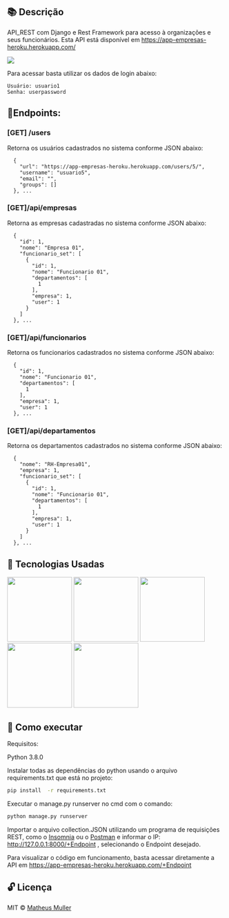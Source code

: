 ## 📚  Descrição 

API_REST com Django e Rest Framework para acesso à organizações e seus funcionários.
Esta API está disponível em https://app-empresas-heroku.herokuapp.com/

<img src="https://user-images.githubusercontent.com/64918635/95005136-88b49200-05ca-11eb-8a97-00b6057bcff8.png">

Para acessar basta utilizar os dados de login abaixo:
```
Usuário: usuario1
Senha: userpassword
```

## 📌Endpoints:

### [GET] /users

Retorna os usuários cadastrados no sistema conforme JSON abaixo:
```
  {
    "url": "https://app-empresas-heroku.herokuapp.com/users/5/",
    "username": "usuario5",
    "email": "",
    "groups": []
  }, ...
```

### [GET]/api/empresas

Retorna as empresas cadastradas no sistema conforme JSON abaixo:
```
  {
    "id": 1,
    "nome": "Empresa 01",
    "funcionario_set": [
      {
        "id": 1,
        "nome": "Funcionario 01",
        "departamentos": [
          1
        ],
        "empresa": 1,
        "user": 1
      }
    ]
  }, ...
```

### [GET]/api/funcionarios

Retorna os funcionarios cadastrados no sistema conforme JSON abaixo:
```
  {
    "id": 1,
    "nome": "Funcionario 01",
    "departamentos": [
      1
    ],
    "empresa": 1,
    "user": 1
  }, ...
```

### [GET]/api/departamentos

Retorna os departamentos cadastrados no sistema conforme JSON abaixo:
```
  {
    "nome": "RH-Empresa01",
    "empresa": 1,
    "funcionario_set": [
      {
        "id": 1,
        "nome": "Funcionario 01",
        "departamentos": [
          1
        ],
        "empresa": 1,
        "user": 1
      }
    ]
  }, ...
```

## 🚀 Tecnologias Usadas 

<img src="https://user-images.githubusercontent.com/18649504/66262823-725cd600-e7be-11e9-9cea-ea14305079db.png" width = "150">

<img src="https://user-images.githubusercontent.com/64918635/95004956-a84abb00-05c8-11eb-986f-bae23f1900e2.png" width = "150">

<img src="https://user-images.githubusercontent.com/64918635/95004978-d3cda580-05c8-11eb-86cb-c1546571054f.png" width = "150">

<img src="https://user-images.githubusercontent.com/64918635/95004996-1db68b80-05c9-11eb-8703-b42642372bd5.png" width = "150">

<img src="https://user-images.githubusercontent.com/64918635/95005030-7ab24180-05c9-11eb-8d99-93240ff27171.png" width = "150">

## 📢 Como executar

Requisitos:

Python 3.8.0<br>

Instalar todas as dependências do python usando o arquivo requirements.txt que está no projeto:  

```bash 
pip install  -r requirements.txt
 ```  
 Executar o manage.py runserver no cmd com o comando:

```bash 
python manage.py runserver
 ```  
Importar o arquivo collection.JSON utilizando um programa de requisições REST, como o <a href="https://insomnia.rest/download/">Insomnia</a> ou o <a href="https://www.postman.com/downloads/">Postman<a> e informar o IP: http://127.0.0.1:8000/+Endpoint , selecionando o Endpoint desejado.

Para visualizar o código em funcionamento, basta acessar diretamente a API em https://app-empresas-heroku.herokuapp.com/+Endpoint

## 🔓 Licença 
MIT © [Matheus Muller](https://www.linkedin.com/in/matheus-herrera-bezerra-muller/)
